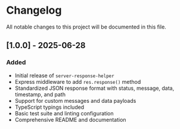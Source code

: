 # Changelog

All notable changes to this project will be documented in this file.

## [1.0.0] - 2025-06-28

### Added

- Initial release of `server-response-helper`
- Express middleware to add `res.response()` method
- Standardized JSON response format with status, message, data, timestamp, and path
- Support for custom messages and data payloads
- TypeScript typings included
- Basic test suite and linting configuration
- Comprehensive README and documentation
